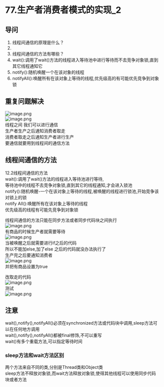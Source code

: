 # 77.生产者消费者模式的实现_2

<a name="sTj8e"></a>
## 导问
1. 线程间通信的原理是什么？
  1. <br />
2. 线程间通信的方法有哪些？
  1. wait():调用了wait()方法的线程进入等待池中进行等待而不去竞争对象锁,直到其它线程通知它
  1. notify():随机唤醒一个在该对象的线程
  1. notifyAll():唤醒所有在该对象上等待的线程,优先级高的有可能优先竞争到对象锁


<a name="LW4VG"></a>
## 重复问题解决
![image.png](https://cdn.nlark.com/yuque/0/2019/png/349894/1560168470353-6a1fdaa1-a555-41d8-bdeb-4d67c79dc6e5.png#align=left&display=inline&height=83&name=image.png&originHeight=165&originWidth=529&size=71379&status=done&width=264.5)<br />![image.png](https://cdn.nlark.com/yuque/0/2019/png/349894/1560168575337-d61d92bf-83f6-4ea3-a186-dfe80d356c81.png#align=left&display=inline&height=295&name=image.png&originHeight=590&originWidth=1418&size=243587&status=done&width=709)<br />线程之间 我们可以进行通信<br />生产者生产之后通知消费者取走<br />消费者取走之后通知生产者进行生产<br />要通信就要用到线程间的通信方法

<a name="3jVZT"></a>
## 线程间通信的方法
12.2线程间通信的方法<br />wait():调用了wait()方法的线程进入等待池进行等待,<br />等待池中的线程不去竞争对象锁,直到其它的线程通知,才会进入锁池<br />notify():随机唤醒-一个在该对象上等待的线程,被唤醒的线程进行锁池,开始竞争该对锁上的锁<br />notify AIl():唤醒所有在该对象上等待的线程<br />优先级高的线程有可能先竞争到对象锁

线程间通信的方法只能在同步方法或者同步代码块之间执行<br />![image.png](https://cdn.nlark.com/yuque/0/2019/png/349894/1560168725166-100f1222-f34a-4c96-bdde-2b40725c8a8f.png#align=left&display=inline&height=121&name=image.png&originHeight=242&originWidth=1221&size=182029&status=done&width=610.5)<br />有商品的时候生产者就需要等待<br />![image.png](https://cdn.nlark.com/yuque/0/2019/png/349894/1560168999009-ec559cd8-252e-4015-a794-1bce2c8ef631.png#align=left&display=inline&height=286&name=image.png&originHeight=572&originWidth=914&size=395220&status=done&width=457)<br />当被唤醒之后就需要进行if之后的代码<br />所以不能加else,加了else 之后的代码就没办法执行了<br />生产完之后要通知消费者<br />![image.png](https://cdn.nlark.com/yuque/0/2019/png/349894/1560169037280-d7664cc1-61a5-447a-9d4b-0e71437e4c0b.png#align=left&display=inline&height=88&name=image.png&originHeight=175&originWidth=488&size=72459&status=done&width=244)<br />并把有商品设置为true

改取走的代码<br />![image.png](https://cdn.nlark.com/yuque/0/2019/png/349894/1560169108557-7089cc00-38e0-48c9-86f5-c131eb18c91c.png#align=left&display=inline&height=236&name=image.png&originHeight=471&originWidth=817&size=279967&status=done&width=408.5)<br />测试 <br />![image.png](https://cdn.nlark.com/yuque/0/2019/png/349894/1560169122191-e4e60610-26c7-4fc3-a20f-61702dbba199.png#align=left&display=inline&height=265&name=image.png&originHeight=529&originWidth=738&size=381676&status=done&width=369)

<a name="4n8nw"></a>
## 注意
wait(),notify(),notifyAll()必须在synchronized方法或代码块中调用,sleep方法可以在任何地方调用<br />wait(),notify(),notifyAll()都被final修饰,不可以重写                 <br />wait()有多个重载方法,可以指定等待时间

<a name="AN4y2"></a>
### sleep方法和wait方法区别
两个方法来自不同的类,分别是Thread类和Object类<br />sleep方法不释放对象锁,而wait方法释放对象锁,使得其他线程可以使用同步代码块或者方法
